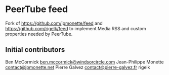 # PeerTube feed

Fork of https://github.com/jpmonette/feed and https://github.com/rigelk/feed to implement Media RSS and custom properties needed by PeerTube.

## Initial contributors

Ben McCormick <ben.mccormick@windsorcircle.com>
Jean-Philippe Monette <contact@jpmonette.net>
Pierre Galvez <contact@pierre-galvez.fr>
rigelk
